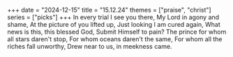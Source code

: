 +++
date = "2024-12-15"
title = "15.12.24"
themes = ["praise", "christ"]
series = ["picks"]
+++
In every trial I see you there,
My Lord in agony and shame,
At the picture of you lifted up,
Just looking I am cured again,
What news is this, this blessed God,
Submit Himself to pain?
The prince for whom all stars daren't stop,
For whom oceans daren't the same,
For whom all the riches fall unworthy,
Drew near to us, in meekness came.
